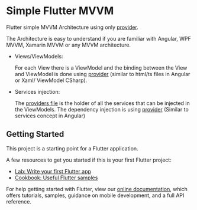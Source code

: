 # Simple Flutter MVVM

Flutter simple MVVM Architecture using only [provider](https://pub.dev/packages/provider).

The Architecture is easy to understand if you are familiar with Angular, WPF MVVM, Xamarin MVVM or any MVVM architecture.

- Views/ViewModels:

  For each View there is a ViewModel and the binding between the View and ViewModel is done using [provider](https://pub.dev/packages/provider) (similar to html/ts files in Angular or Xaml/ ViewModel CSharp).

- Services injection:

  The [providers file](https://github.com/EbramTawfik/flutter_mvvm_starter/blob/main/lib/core/providers.dart) is the holder of all the services that can be injected in the ViewModels. The dependency injection is using [provider](https://pub.dev/packages/provider) (Similar to services concept in Angular)

## Getting Started

This project is a starting point for a Flutter application.

A few resources to get you started if this is your first Flutter project:

- [Lab: Write your first Flutter app](https://flutter.dev/docs/get-started/codelab)
- [Cookbook: Useful Flutter samples](https://flutter.dev/docs/cookbook)

For help getting started with Flutter, view our
[online documentation](https://flutter.dev/docs), which offers tutorials,
samples, guidance on mobile development, and a full API reference.
